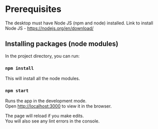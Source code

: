 # Prerequisites

The desktop must have Node JS (npm and node) installed.
Link to install Node JS - https://nodejs.org/en/download/

## Installing packages (node modules)

In the project directory, you can run:
### `npm install`
This will install all the node modules.

### `npm start`

Runs the app in the development mode.\
Open [http://localhost:3000](http://localhost:3000) to view it in the browser.

The page will reload if you make edits.\
You will also see any lint errors in the console.

